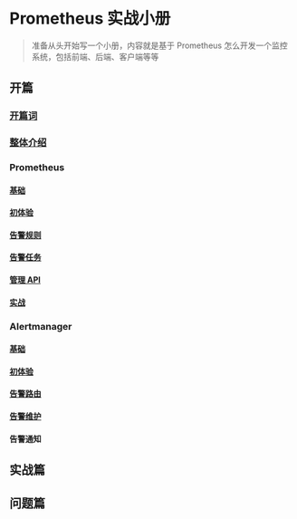 # Prometheus 实战小册

> 准备从头开始写一个小册，内容就是基于 Prometheus 怎么开发一个监控系统，包括前端、后端、客户端等等

## 开篇

### [开篇词](./01.md)

### [整体介绍](./02.md)

### Prometheus

#### [基础](./prometheus/01.md)

#### [初体验](./prometheus/02.md)

#### [告警规则](./prometheus/03.md)

#### [告警任务](./prometheus/04.md)

#### [管理 API](./prometheus/05.md)

#### [实战](./prometheus/06.md)

### Alertmanager

#### [基础](./alertmanager/01.md)

#### [初体验](./alertmanager/02.md)

#### [告警路由](./alertmanager/03.md)

#### [告警维护](./alertmanager/04.md)

#### 告警通知

## 实战篇

## 问题篇
